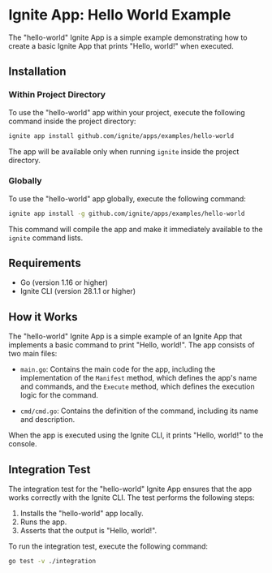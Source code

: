 
# Ignite App: Hello World Example

The "hello-world" Ignite App is a simple example demonstrating how to create a basic Ignite App that prints "Hello, world!" when executed. 

## Installation

### Within Project Directory

To use the "hello-world" app within your project, execute the following command inside the project directory:

```bash
ignite app install github.com/ignite/apps/examples/hello-world
```

The app will be available only when running `ignite` inside the project directory.

### Globally

To use the "hello-world" app globally, execute the following command:

```bash
ignite app install -g github.com/ignite/apps/examples/hello-world
```

This command will compile the app and make it immediately available to the `ignite` command lists.

## Requirements

- Go (version 1.16 or higher)
- Ignite CLI (version 28.1.1 or higher)

## How it Works

The "hello-world" Ignite App is a simple example of an Ignite App that implements a basic command to print "Hello, world!". The app consists of two main files:

- `main.go`: Contains the main code for the app, including the implementation of the `Manifest` method, which defines the app's name and commands, and the `Execute` method, which defines the execution logic for the command.

- `cmd/cmd.go`: Contains the definition of the command, including its name and description.

When the app is executed using the Ignite CLI, it prints "Hello, world!" to the console.

## Integration Test

The integration test for the "hello-world" Ignite App ensures that the app works correctly with the Ignite CLI. The test performs the following steps:

1. Installs the "hello-world" app locally.
2. Runs the app.
3. Asserts that the output is "Hello, world!".

To run the integration test, execute the following command:

```bash
go test -v ./integration
```
